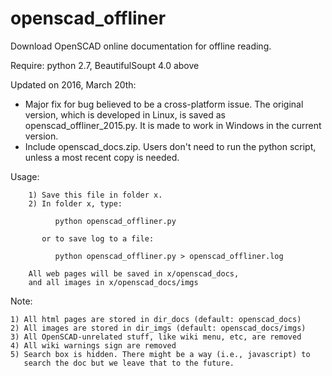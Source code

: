 # openscad_offliner
Download OpenSCAD online documentation for offline reading.

Require: python 2.7, BeautifulSoupt 4.0 above

Updated on 2016, March 20th:

  * Major fix for bug believed to be a cross-platform issue. The original version, which is developed in Linux, is saved as openscad_offliner_2015.py. It is made to work in Windows in the current version.
  * Include openscad_docs.zip. Users don't need to run the python script, unless a most recent copy is needed.
  
Usage:

		1) Save this file in folder x.
		2) In folder x, type: 
			
			  python openscad_offliner.py 

		   or to save log to a file:  
	
			  python openscad_offliner.py > openscad_offliner.log

		All web pages will be saved in x/openscad_docs, 
		and all images in x/openscad_docs/imgs  

Note: 

    1) All html pages are stored in dir_docs (default: openscad_docs)
    2) All images are stored in dir_imgs (default: openscad_docs/imgs)
    3) All OpenSCAD-unrelated stuff, like wiki menu, etc, are removed
    4) All wiki warnings sign are removed
    5) Search box is hidden. There might be a way (i.e., javascript) to 
       search the doc but we leave that to the future.
